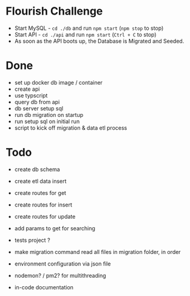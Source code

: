 # Flourish Challenge

- Start MySQL - `cd ./db` and run `npm start` (`npm stop` to stop)
- Start API - `cd ./api` and run `npm start` (`Ctrl + C` to stop)
- As soon as the API boots up, the Database is Migrated and Seeded.

# Done

- set up docker db image / container
- create api
- use typscript
- query db from api
- db server setup sql
- run db migration on startup
- run setup sql on initial run
- script to kick off migration & data etl process

# Todo

- create db schema
- create etl data insert
- create routes for get
- create routes for insert
- create routes for update
- add params to get for searching

- tests project ?
- make migration command read all files in migration folder, in order
- environment configuration via json file
- nodemon? / pm2? for multithreading
- in-code documentation

